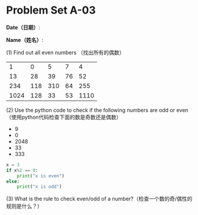 # Problem Set A-03

**Date（日期）**:                           

**Name（姓名）**:

(1) Find out all even numbers  （找出所有的偶数）

|      |      |      |      |      |
|------|------|------|------|------|
| 1    | 0    | 5    | 7    | 4    |
| 13   | 28   | 39   | 76   | 52   |
| 234  | 118  | 310  | 64   | 255  |
| 1024 | 128  | 33   | 53   | 1110 |


(2) Use the python code to check if the following numbers are odd or even（使用python代码检查下面的数是奇数还是偶数）
- 9
- 0
- 2048
- 33
- 333

```python
x = 3
if x%2 == 0:
    print("x is even")
else:
    print("x is odd")
```

(3) What is the rule to check even/odd of a number?（检查一个数的奇/偶性的规则是什么？）
